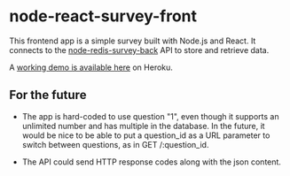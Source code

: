 node-react-survey-front
=======================

This frontend app is a simple survey built with Node.js and React. It connects to the [node-redis-survey-back](https://github.com/ironmysocks/node-redis-survey-back) API to store and retrieve data.

A [working demo is available here](https://salty-woodland-89307.herokuapp.com/) on Heroku.

For the future
--------------
* The app is hard-coded to use question "1", even though it supports an unlimited number and has multiple in the database. In the future, it would be nice to be able to put a question_id as a URL parameter to switch between questions, as in GET /:question_id.

* The API could send HTTP response codes along with the json content.
